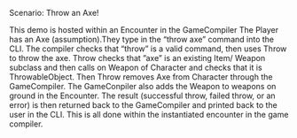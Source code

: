 Scenario: Throw an Axe! 

This demo is hosted within an Encounter in the GameCompiler The Player has an Axe (assumption).They type in the “throw axe” command into the CLI. The compiler checks that “throw” is a valid command, then uses Throw to throw the axe.  Throw checks that ”axe” is an existing Item/ Weapon subclass and  then calls on Weapon of Character  and checks that it is ThrowableObject.  Then Throw removes Axe from Character through the GameCompiler. The GameConpiler also adds the Weapon to weapons on ground in the Encounter. The result (successful throw, failed throw, or an error) is then returned back to the GameCompiler and printed back to the user in the CLI.  This is all done within the instantiated encounter in the game compiler. 

